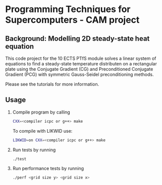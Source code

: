 # Programming Techniques for Supercomputers - CAM project

## Background: Modelling 2D steady-state heat equation
This code project for the 10 ECTS PTfS module solves a linear system of equations to find a steady-state temperature distributen on a rectangular plate using the Conjugate Gradient (CG) and Preconditioned Conjugate Gradient (PCG) with symmetric Gauss-Seidel preconditioning methods.

Please see the tutorials for more information.

## Usage
1) Compile program by calling
    ```bash
    CXX=<compiler icpc or g++> make
    ```

   To compile with LIKWID use:
   ```bash
   LIKWID=on CXX=<compiler icpc or g++> make
   ```

2)  Run tests by running
    ```bash
    ./test
    ```

3)  Run performance tests by running
    ```bash
    ./perf <grid size y> <grid size x>
    ```
